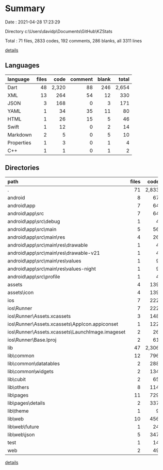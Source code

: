 # Summary

Date : 2021-04-28 17:23:29

Directory c:\Users\davidp\Documents\GitHub\KZStats

Total : 71 files,  2833 codes, 192 comments, 286 blanks, all 3311 lines

[details](details.md)

## Languages
| language | files | code | comment | blank | total |
| :--- | ---: | ---: | ---: | ---: | ---: |
| Dart | 48 | 2,320 | 88 | 246 | 2,654 |
| XML | 13 | 264 | 54 | 12 | 330 |
| JSON | 3 | 168 | 0 | 3 | 171 |
| YAML | 1 | 34 | 35 | 11 | 80 |
| HTML | 1 | 26 | 15 | 5 | 46 |
| Swift | 1 | 12 | 0 | 2 | 14 |
| Markdown | 2 | 5 | 0 | 5 | 10 |
| Properties | 1 | 3 | 0 | 1 | 4 |
| C++ | 1 | 1 | 0 | 1 | 2 |

## Directories
| path | files | code | comment | blank | total |
| :--- | ---: | ---: | ---: | ---: | ---: |
| . | 71 | 2,833 | 192 | 286 | 3,311 |
| android | 8 | 67 | 49 | 10 | 126 |
| android\app | 7 | 64 | 49 | 9 | 122 |
| android\app\src | 7 | 64 | 49 | 9 | 122 |
| android\app\src\debug | 1 | 4 | 3 | 1 | 8 |
| android\app\src\main | 5 | 56 | 43 | 7 | 106 |
| android\app\src\main\res | 4 | 26 | 32 | 6 | 64 |
| android\app\src\main\res\drawable | 1 | 4 | 7 | 2 | 13 |
| android\app\src\main\res\drawable-v21 | 1 | 4 | 7 | 2 | 13 |
| android\app\src\main\res\values | 1 | 9 | 9 | 1 | 19 |
| android\app\src\main\res\values-night | 1 | 9 | 9 | 1 | 19 |
| android\app\src\profile | 1 | 4 | 3 | 1 | 8 |
| assets | 4 | 139 | 3 | 1 | 143 |
| assets\icon | 4 | 139 | 3 | 1 | 143 |
| ios | 7 | 222 | 2 | 9 | 233 |
| ios\Runner | 7 | 222 | 2 | 9 | 233 |
| ios\Runner\Assets.xcassets | 3 | 148 | 0 | 4 | 152 |
| ios\Runner\Assets.xcassets\AppIcon.appiconset | 1 | 122 | 0 | 1 | 123 |
| ios\Runner\Assets.xcassets\LaunchImage.imageset | 2 | 26 | 0 | 3 | 29 |
| ios\Runner\Base.lproj | 2 | 61 | 2 | 2 | 65 |
| lib | 47 | 2,306 | 78 | 239 | 2,623 |
| lib\common | 12 | 796 | 4 | 78 | 878 |
| lib\common\datatables | 2 | 288 | 0 | 36 | 324 |
| lib\common\widgets | 2 | 134 | 0 | 11 | 145 |
| lib\cubit | 2 | 65 | 1 | 20 | 86 |
| lib\others | 8 | 114 | 2 | 24 | 140 |
| lib\pages | 11 | 729 | 18 | 50 | 797 |
| lib\pages\details | 2 | 337 | 8 | 16 | 361 |
| lib\theme | 1 | 9 | 0 | 2 | 11 |
| lib\web | 10 | 456 | 48 | 50 | 554 |
| lib\web\future | 1 | 24 | 1 | 2 | 27 |
| lib\web\json | 5 | 347 | 12 | 36 | 395 |
| test | 1 | 14 | 10 | 7 | 31 |
| web | 2 | 49 | 15 | 6 | 70 |

[details](details.md)